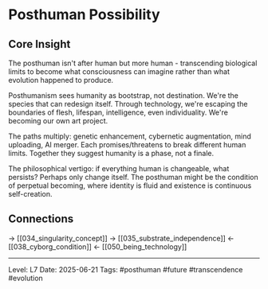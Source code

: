 # Posthuman Possibility

## Core Insight
The posthuman isn't after human but more human - transcending biological limits to become what consciousness can imagine rather than what evolution happened to produce.

Posthumanism sees humanity as bootstrap, not destination. We're the species that can redesign itself. Through technology, we're escaping the boundaries of flesh, lifespan, intelligence, even individuality. We're becoming our own art project.

The paths multiply: genetic enhancement, cybernetic augmentation, mind uploading, AI merger. Each promises/threatens to break different human limits. Together they suggest humanity is a phase, not a finale.

The philosophical vertigo: if everything human is changeable, what persists? Perhaps only change itself. The posthuman might be the condition of perpetual becoming, where identity is fluid and existence is continuous self-creation.

## Connections
→ [[034_singularity_concept]]
→ [[035_substrate_independence]]
← [[038_cyborg_condition]]
← [[050_being_technology]]

---
Level: L7
Date: 2025-06-21
Tags: #posthuman #future #transcendence #evolution